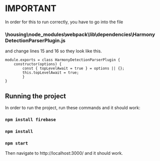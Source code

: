 # IMPORTANT

In order for this to run correctly, you have to go into the file

### \housing\node_modules\webpack\lib\dependencies\HarmonyDetectionParserPlugin.js 

and change lines 15 and 16 so they look like this.

    module.exports = class HarmonyDetectionParserPlugin {
        constructor(options) {
            const { topLevelAwait = true } = options || {};
            this.topLevelAwait = true;
            }
    }   

## Running the project

In order to run the project, run these commands and it should work:

### `npm install firebase`

### `npm install`

### `npm start`

Then navigate to http://localhost:3000/ and it should work.

